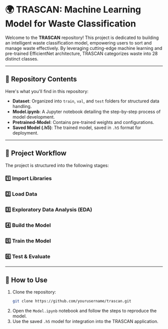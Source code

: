 # 🌍 TRASCAN: Machine Learning Model for Waste Classification  

Welcome to the **TRASCAN** repository! This project is dedicated to building an intelligent waste classification model, empowering users to sort and manage waste effectively. By leveraging cutting-edge machine learning and pre-trained EfficientNet architecture, TRASCAN categorizes waste into 28 distinct classes.  

---

## 📂 Repository Contents  

Here's what you'll find in this repository:  
- **Dataset**: Organized into `train`, `val`, and `test` folders for structured data handling.  
- **Model.ipynb**: A Jupyter notebook detailing the step-by-step process of model development.  
- **Pretrained-Model**: Contains pre-trained weights and configurations.  
- **Saved Model (.h5)**: The trained model, saved in `.h5` format for deployment.  

---

## 🚀 Project Workflow  

The project is structured into the following stages:  

### 1️⃣ **Import Libraries**   
### 2️⃣ **Load Data**  
### 3️⃣ **Exploratory Data Analysis (EDA)**    
### 4️⃣ **Build the Model** 
### 5️⃣ **Train the Model**  
### 6️⃣ **Test & Evaluate**  

---
## 🌟 How to Use  

1. Clone the repository:  
   ```bash
   git clone https://github.com/yourusername/trascan.git
2. Open the `Model.ipynb` notebook and follow the steps to reproduce the model.
3. Use the saved `.h5` model for integration into the TRASCAN application.


